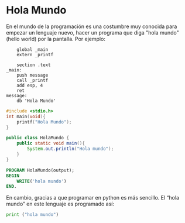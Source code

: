 # Hola Mundo
En el mundo de la programación es una costumbre muy conocida para empezar un lenguaje nuevo, hacer un programa que diga "hola mundo"(hello world) por la pantalla.
Por ejemplo:

```assembler
    global _main
    extern _printf

    section .text
_main:
    push message
    call _printf
    add esp, 4
    ret
message:
    db 'Hola Mundo'
```
```c
#include <stdio.h>
int main(void){
    printf("Hola Mundo");
}
```
```java
public class HolaMundo {
    public static void main(){
        System.out.println("Hola mundo");
    }
}
```
```pascal
PROGRAM HolaMundo(output);
BEGIN
    WRITE('hola mundo')
END.
```

En cambio, gracias a que programar en python es más sencillo. El “hola mundo” en este lenguaje es programado así:
```python
print ("hola mundo")

```